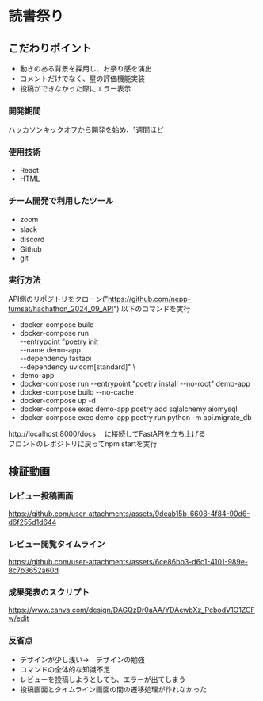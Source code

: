 # 読書祭り

## こだわりポイント
* 動きのある背景を採用し、お祭り感を演出
* コメントだけでなく、星の評価機能実装　　　　　　　　　　　　　　　　　　　　　　　　　　　　　　　　　　
* 投稿ができなかった際にエラー表示

### 開発期間
ハッカソンキックオフから開発を始め、1週間ほど

### 使用技術
* React
* HTML

### チーム開発で利用したツール
* zoom　　　　　　　　　　　　　　　　　　　　　　
* slack　　　　　　　　　　　　　　　　　　　　　　　　　　　　　　　　　　　　　　　　　　　　　　　　　　　　　　　　　　　　　　
* discord　　　　　　　　　　　　　　　　　　　　　　　　　　　　　　　　　　　　　　　　　　　　　　　　　　　　　　　　　　
* Github　　　　　　　　　　　　　　　　　　　　　　　　　　　　　　　　　　　　　　　　　　　　　　　　　　　　　　　　　　　　　
* git

### 実行方法
API側のリポジトリをクローン("https://github.com/nepp-tumsat/hachathon_2024_09_API")
以下のコマンドを実行
* docker-compose build
* docker-compose run \
  --entrypoint "poetry init \
    --name demo-app \
    --dependency fastapi \
    --dependency uvicorn[standard]" \
* demo-app
* docker-compose run --entrypoint "poetry install --no-root" demo-app
* docker-compose build --no-cache
* docker-compose up -d 
* docker-compose exec demo-app poetry add sqlalchemy aiomysql
* docker-compose exec demo-app poetry run python -m api.migrate_db

http://localhost:8000/docs　
に接続してFastAPIを立ち上げる<br>
フロントのレポジトリに戻ってnpm startを実行

## 検証動画
### レビュー投稿画面

https://github.com/user-attachments/assets/9deab15b-6608-4f84-90d6-d6f255d1d644

### レビュー閲覧タイムライン

https://github.com/user-attachments/assets/6ce86bb3-d6c1-4101-989e-8c7b3652a60d


### 成果発表のスクリプト

https://www.canva.com/design/DAGQzDr0aAA/YDAewbXz_PcbodV1O1ZCFw/edit

### 反省点
* デザインが少し浅い→　デザインの勉強　　　　　　　　　　　　　　　　　　　　　　　　　　　　　　　　　　　　　　　　　　　　　　　　　　　　　　　　　　　　　　　　　　　　　　　　　　　　　　　　　　　
* コマンドの全体的な知識不足　　　　
* レビューを投稿しようとしても、エラーが出てしまう
* 投稿画面とタイムライン画面の間の遷移処理が作れなかった
